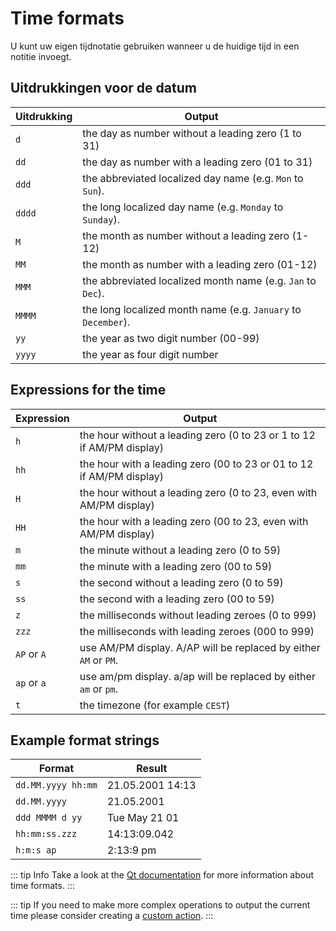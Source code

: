 # Time formats

U kunt uw eigen tijdnotatie gebruiken wanneer u de huidige tijd in een notitie invoegt.

## Uitdrukkingen voor de datum

| Uitdrukking | Output                                                        |
| ----------- | ------------------------------------------------------------- |
| `d`         | the day as number without a leading zero (1 to 31)            |
| `dd`        | the day as number with a leading zero (01 to 31)              |
| `ddd`       | the abbreviated localized day name (e.g. `Mon` to `Sun`).     |
| `dddd`      | the long localized day name (e.g. `Monday` to `Sunday`).      |
| `M`         | the month as number without a leading zero (1-12)             |
| `MM`        | the month as number with a leading zero (01-12)               |
| `MMM`       | the abbreviated localized month name (e.g. `Jan` to `Dec`).   |
| `MMMM`      | the long localized month name (e.g. `January` to `December`). |
| `yy`        | the year as two digit number (00-99)                          |
| `yyyy`      | the year as four digit number                                 |

## Expressions for the time

| Expression  | Output                                                                |
| ----------- | --------------------------------------------------------------------- |
| `h`         | the hour without a leading zero (0 to 23 or 1 to 12 if AM/PM display) |
| `hh`        | the hour with a leading zero (00 to 23 or 01 to 12 if AM/PM display)  |
| `H`         | the hour without a leading zero (0 to 23, even with AM/PM display)    |
| `HH`        | the hour with a leading zero (00 to 23, even with AM/PM display)      |
| `m`         | the minute without a leading zero (0 to 59)                           |
| `mm`        | the minute with a leading zero (00 to 59)                             |
| `s`         | the second without a leading zero (0 to 59)                           |
| `ss`        | the second with a leading zero (00 to 59)                             |
| `z`         | the milliseconds without leading zeroes (0 to 999)                    |
| `zzz`       | the milliseconds with leading zeroes (000 to 999)                     |
| `AP` or `A` | use AM/PM display. A/AP will be replaced by either `AM` or `PM`.      |
| `ap` or `a` | use am/pm display. a/ap will be replaced by either `am` or `pm`.      |
| `t`         | the timezone (for example `CEST`)                                     |

## Example format strings

| Format             | Result           |
| ------------------ | ---------------- |
| `dd.MM.yyyy hh:mm` | 21.05.2001 14:13 |
| `dd.MM.yyyy`       | 21.05.2001       |
| `ddd MMMM d yy`    | Tue May 21 01    |
| `hh:mm:ss.zzz`     | 14:13:09.042     |
| `h:m:s ap`         | 2:13:9 pm        |

::: tip Info
Take a look at the [Qt documentation](http://doc.qt.io/qt-5/qdatetime.html#toString) for more information about time formats.
:::

::: tip
If you need to make more complex operations to output the current time please consider creating a [custom action](../scripting/methods-and-objects.md#registering-a-custom-action).
:::